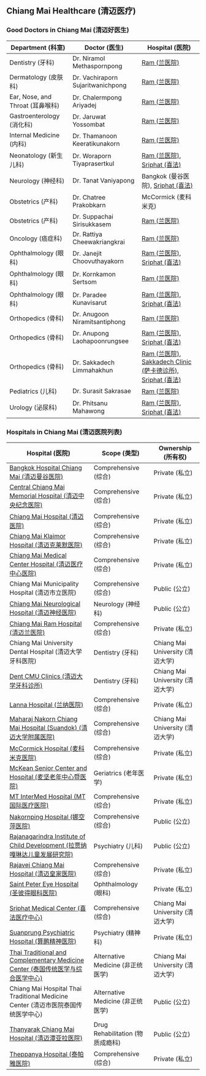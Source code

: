 ## Chiang Mai Healthcare (清迈医疗)

### Good Doctors in Chiang Mai (清迈好医生)

| Department (科室) | Doctor (医生) | Hospital (医院) |
|---|---|---|
| Dentistry (牙科) | Dr. Niramol Methaspornpong | [Ram (兰医院)](https://chiangmairam.com/searchdoctor1?doctor=82) |
| Dermatology (皮肤科) | Dr. Vachiraporn Sujaritwanichpong | [Ram (兰医院)](https://chiangmairam.com/searchdoctor1?doctor=43) |
| Ear, Nose, and Throat (耳鼻喉科) | Dr. Chalermpong Ariyadej | [Ram (兰医院)](https://chiangmairam.com/searchdoctor1?doctor=1) |
| Gastroenterology (消化科) | Dr. Jaruwat Yossombat | [Ram (兰医院)](https://chiangmairam.com/searchdoctor1?doctor=6) |
| Internal Medicine (内科) | Dr. Thamanoon Keeratikunakorn | [Ram (兰医院)](https://chiangmairam.com/searchdoctor1?doctor=139) |
| Neonatology (新生儿科) | Dr. Woraporn Tiyaprasertkul | [Ram (兰医院)](https://chiangmairam.com/searchdoctor1?doctor=178), [Sriphat (喜法)](https://sriphat.med.cmu.ac.th/en/doctor/detail/142) |
| Neurology (神经科) | Dr. Tanat Vaniyapong | Bangkok (曼谷医院), [Sriphat (喜法)](http://neurosurgerycmu.com/people/179/) |
| Obstetrics (产科) | Dr. Chatree Prakobkarn | McCormick (麦科米克) |
| Obstetrics (产科) | Dr. Suppachai Sirisukkasem | [Ram (兰医院)](https://chiangmairam.com/searchdoctor1?doctor=24) |
| Oncology (癌症科) | Dr. Rattiya Cheewakriangkrai | [Ram (兰医院)](https://chiangmairam.com/searchdoctor1?doctor=5) |
| Ophthalmology (眼科) | Dr. Janejit Choovuthayakorn | [Ram (兰医院)](https://chiangmairam.com/searchdoctor1?doctor=114), [Sriphat (喜法)](https://scholars.med.cmu.ac.th/Choovuthayakorn/Janejit/) |
| Ophthalmology (眼科) | Dr. Kornkamon Sertsom | [Ram (兰医院)](https://chiangmairam.com/searchdoctor1?doctor=184) |
| Ophthalmology (眼科) | Dr. Paradee Kunavisarut | [Ram (兰医院)](https://chiangmairam.com/searchdoctor1?doctor=117), [Sriphat (喜法)](https://w1.med.cmu.ac.th/ophthalmology/en/paradee-kunavisarut-detail/) |
| Orthopedics (骨科) | Dr. Anugoon Niramitsantiphong | [Ram (兰医院)](https://chiangmairam.com/searchdoctor1?doctor=277) |
| Orthopedics (骨科) | Dr. Anupong Laohapoonrungsee | [Ram (兰医院)](https://chiangmairam.com/searchdoctor1?doctor=272), [Sriphat (喜法)](https://w1.med.cmu.ac.th/ortho/index.php?option=com_content&view=article&id=35) | 
| Orthopedics (骨科) | Dr. Sakkadech Limmahakhun | [Ram (兰医院)](https://chiangmairam.com/searchdoctor1?doctor=278), [Sakkadech Clinic (萨卡德诊所)](https://www.sakkadech.com/about-us), [Sriphat (喜法)](https://sriphat.med.cmu.ac.th/en/doctor/detail/209) |
| Pediatrics (儿科) | Dr. Surasit Sakrasae | [Ram (兰医院)](https://chiangmairam.com/searchdoctor1?doctor=59) |
| Urology (泌尿科) | Dr. Phitsanu Mahawong | [Ram (兰医院)](https://chiangmairam.com/searchdoctor1?doctor=105), [Sriphat (喜法)](https://scholars.med.cmu.ac.th/Mahawong/Phitsanu/) |

### Hospitals in Chiang Mai (清迈医院列表)

| Hospital (医院) | Scope (类型) | Ownership (所有权) |
|---|---|---|
| [Bangkok Hospital Chiang Mai (清迈曼谷医院)](https://bangkokhospital-chiangmai.com) | Comprehensive (综合) | Private (私立) |
| [Central Chiang Mai Memorial Hospital (清迈中央纪念医院)](https://facebook.com/centralcmhospital/) | Comprehensive (综合) | Private (私立) |
| [Chiang Mai Hospital (清迈医院)](https://chiangmai-hospital.com) | Comprehensive (综合) | Private (私立) |
| [Chiang Mai Klaimor Hospital (清迈克莱默医院)](https://chiangmaiklaimor-hosp.com) | Comprehensive (综合) | Private (私立) |
| [Chiang Mai Medical Center Hospital (清迈医疗中心医院)](https://cmc-hospital.com) | Comprehensive (综合) | Private (私立) |
| Chiang Mai Municipality Hospital (清迈市立医院) | Comprehensive (综合) | Public (公立) |
| [Chiang Mai Neurological Hospital (清迈神经医院)](https://cmneuro.go.th) | Neurology (神经科) | Public (公立) |
| [Chiang Mai Ram Hospital (清迈兰医院)](https://chiangmairam.com) | Comprehensive (综合) | Private (私立) |
| Chiang Mai University Dental Hospital (清迈大学牙科医院) | Dentistry (牙科) | Chiang Mai University (清迈大学) |
| [Dent CMU Clinics (清迈大学牙科诊所)](https://clinic.dent.cmu.ac.th) | Dentistry (牙科) | Chiang Mai University (清迈大学) |
| [Lanna Hospital (兰纳医院)](https://lanna-hospital.com) | Comprehensive (综合) | Private (私立) |
| [Maharaj Nakorn Chiang Mai Hospital (Suandok) (清迈大学附属医院)](https://med.cmu.ac.th/web/suandok-hospital/) | Comprehensive (综合) | Chiang Mai University (清迈大学) |
| [McCormick Hospital (麦科米克医院)](https://mccormickhospital.com) | Comprehensive (综合) | Private (私立) |
| [McKean Senior Center and Hospital (麦坚老年中心暨医院)](https://mckean.or.th) | Geriatrics (老年医学) | Private (私立) |
| [MT InterMed Hospital (MT国际医疗医院)](https://facebook.com/mtintermed/) | Comprehensive (综合) | Private (私立) |
| [Nakornping Hospital (娜空萍医院)](https://nkp-hospital.go.th) | Comprehensive (综合) | Public (公立) |
| [Rajanagarindra Institute of Child Development (拉贾纳嘎琳达儿童发展研究院)](https://ricd.go.th) | Psychiatry (儿科) | Public (公立) |
| [Rajavej Chiang Mai Hospital (清迈皇家医院)](https://rajavejchiangmai.com) | Comprehensive (综合) | Private (私立) |
| [Saint Peter Eye Hospital (圣彼得眼科医院)](https://stpeter-eye.com) | Ophthalmology (眼科) | Private (私立) |
| [Sriphat Medical Center (喜法医疗中心)](https://sriphat.med.cmu.ac.th) | Comprehensive (综合) | Chiang Mai University (清迈大学) |
| [Suanprung Psychiatric Hospital (算鹏精神医院)](https://suanprung.go.th) | Psychiatry (精神科) | Private (私立) |
| [Thai Traditional and Complementary Medicine Center (泰国传统医学与综合医学中心)](https://excellent.med.cmu.ac.th/website/th/ttcm) | Alternative Medicine (非正统医学) | Chiang Mai University (清迈大学) |
| Chiang Mai Hospital Thai Traditional Medicine Center (清迈市医院泰国传统医学中心) | Alternative Medicine (非正统医学) | Public (公立) |
| [Thanyarak Chiang Mai Hospital (清迈潭亚拉医院)](https://tch.go.th) | Drug Rehabilitation (物质成瘾科) | Public (公立) |
| [Theppanya Hospital (泰帕雅医院)](http://theppanya.com) | Comprehensive (综合) | Private (私立) |
